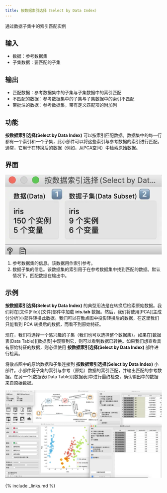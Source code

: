 ```yaml
---
title: 按数据索引选择（Select by Data Index）
---
```


通过数据子集中的索引匹配实例





## 输入
- 数据：参考数据集
- 子集数据：要匹配的子集

## 输出
- 匹配数据：参考数据集中的子集与子集数据中的索引匹配
- 不匹配的数据：参考数据集中的子集与子集数据中的索引不匹配
- 带批注的数据：参考数据集，带有定义匹配项的附加列

## 功能
**按数据索引选择(Select by Data Index)** 可以按索引匹配数据。数据集中的每一行都有一个索引和一个子集，此小部件可以将这些索引与参考数据的索引进行匹配。通常，它用于在转换后的数据（例如，从PCA空间）中检索原始数据。

## 界面

![](/assets/images/data/Select-by-Data-Index-stamped.png.webp)

1. 参考数据集的信息。该数据用作索引参考。
2. 数据子集的信息。该数据集的索引用于在参考数据集中找到匹配的数据。默认情况下，匹配数据在输出中。

## 示例

**按数据索引选择(Select by Data Index)** 的典型用法是在转换后检索原始数据。我们将在[文件(File)][文件]部件中加载 **iris.tab** 数据。然后，我们将使用[PCA][主成分分析]小部件转换此数据。我们可以在散点图中投影转换后的数据，在这里我们只能看到 PCA 转换后的数据，而看不到原始特征。

现在，我们将选择一个感兴趣的子集（我们也可以选择整个数据集）。如果在[数据表(Data Table)][数据表]中观察到它，则可以看到数据已转换。如果我们想查看具有原始特征的数据，则必须使用 **按数据索引选择(Select by Data Index)** 部件进行检索。

将散点图中的原始数据和子集连接到 **按数据索引选择(Select by Data Index)** 小部件。小部件将子集的索引与参考（原始）数据的索引匹配，并输出匹配的参考数据。在另一个[数据表(Data Table)][数据表]中进行最终检查，确认输出中的数据来自原始数据。

![](/assets/images/data/Select-by-Data-Index-Example1.png.webp)

{% include _links.md %}